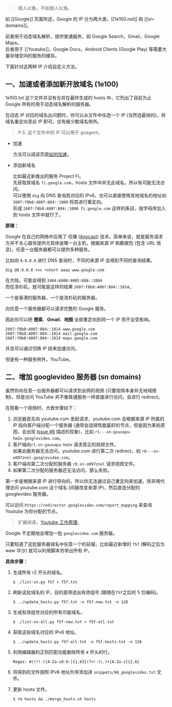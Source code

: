 > 授人以鱼，不如授人以渔。

如 [[Google]] 页面所述，Google 的 IP 分为两大类，[[1e100.net]] 和 [[sn-domains]]。

前者用于动态域名解析，提供普通服务，如 Google Search，Gmail，Google Maps。  
后者用于 [[Youtube]]，Google Docs，Android Clients (Google Play) 等需要大量存储空间的服务的缓存。

下面针对这两种 IP 介绍自定义方法。

## 一、加速或者添加新开放域名 (1e100)

1e100.txt 这个文件并没有合并在最终生成的 hosts 中，它列出了目前为止 Google 所有的用于动态域名解析的服务器。

在动态 IP 对应的域名出问题时，你可以从文件中任选一个 IP (当然选最快的)，将域名重定向至此 IP 即可，仅有极少数域名例外。

> P.S. 这个文件中的 IP 可以用于 goagent。

* 加速

  方法可以阅读页面[如何加速](How-to-speed-up)。

* 添加新域名

  比如最近新推出的服务 Project Fi。  
  先获取其域名 `fi.google.com`，hosts 文件中并无此域名，所以有可能无法访问。  
  可以使用 `dig` 向 DNS 查询其对应的 IPv6，也可以直接使用其他域名的地址如 `2607:f8b0:4007:804::1000` 将其进行重定向。  
  形成 `2607:f8b0:4007:804::1000 fi.google.com` 这样的条目，按字母序加入到 hosts 文件中就行了。


**原理：**

Google 在自己的网络中应用了 任播 ([Anycast](https://en.wikipedia.org/wiki/Anycast)) 技术。简单来说，就是服务请求方并不关心服务提供方具体是哪一台主机，根据来源 IP 和数据包 (包含 URL 信息)，任意一台服务器都可以提供多种服务。

比如向 `8.8.8.8` 进行 DNS 查询时，不同的来源 IP 会得到不同的查询结果。
```
dig @8.8.8.8 +vc +short aaaa www.google.com
```
在大陆，可能会得到 `2404:6800:4005:808::2004`  
而在洛杉矶，就可能是这样的结果 `2607:f8b0:4007:804::1014`。

一个是香港的服务器，一个是洛杉矶的服务器。

向任意一个服务器都可以请求完整的 Google 服务。

因此你可以把 **搜索**、**Gmail**、**地图** 全部重定向到同一个 IP 而不会受影响。
```
2607:f8b0:4007:804::1014 www.google.com
2607:f8b0:4007:804::1014 mail.google.com
2607:f8b0:4007:804::1014 maps.google.com
```
并且可以通过切换 IP 段来加速访问。


但是有一种服务例外，YouTube。

## 二、增加 googlevideo 服务器 (sn domains)

虽然你向任意一台服务器都可以请求到全网的视频 (只要视频本身并无地域限制)，但是访问 YouTube 并不像普通服务一样直接进行访问，会进行 redirect。

在观看一个视频时，大致步骤如下：
  1. 浏览器首先向 youtube.com 发起请求，youtube.com 会根据来源 IP 所属的 IP 段向客户端分配一个服务器 (通常会选择性能最好的节点，但是因为某些原因，会出现 [Issue #8](https://github.com/lennylxx/ipv6-hosts/issues/8) 描述的现象)，比如 `r1---sn-gxuxapu-hm2e.googlevideo.com`。
  2. 客户端向`r1.sn-gxuxapu-hm2e` 请求真正的视频文件。  
     如果此服务器无法访问，youtube.com 进行第二次 redirect，如 `r8---sn-o097znel.googlevideo.com`。
  3. 客户端向第二次分配的服务器 `r8.sn-o097znel` 请求视频文件。
  4. 如果第二次分配的服务器还无法访问，那么失败。

第一步是根据来源 IP 进行导向的，所以你无法通过自己重定向来加速，除非用代理访问 youtube.com 这个域名 (间接改变来源 IP)，然后直连分配的 googlevideo 服务器。

可以访问 `https://redirector.googlevideo.com/report_mapping` 来查询 Youtube 为你分配的节点。

> 扩展阅读，[Youtube 工作原理](http://www.slideshare.net/Netmanias/netmanias20120416ggc-operation-for-you-tube-part-1-kt-en)。

Google 不定期地会增加一批 `googlevideo.com` 服务器。

只要知道了这批服务器域名中任意一个的前缀，比如最近新增的 `f5f` (解码之后为 waw 华沙) 就可以利用脚本穷举出所有 IP。

**具体步骤：**

1. 生成所有 r2 开头的域名。

   ```
   $ ./list-sn.py f5f > f5f.txt
   ```
2. 刷新这批域名的 IP，目的是筛选出有效组号 (跟随在`f5f`之后的 5 位编码)。

   ```
   $ ../update_hosts.py f5f.txt -o f5f-new.txt -n 128
   ```
3. 生成有效组号对应的所有可能域名。

   ```
   $ ./list-sn-all.py f5f-new.txt > f5f-all.txt
   ```
4. 获取这些域名对应的 IPv6 地址。

   ```
   $ ../update_hosts.py f5f-all.txt -o f5f-hosts.txt -n 128
   ```
5. 利用编辑器的正则匹配功能删除所有 `#` 开头的行。

   ```
   Regex: #((?!-)[A-Za-z0-9-]{1,63}(?<!-)\.)+[A-Za-z]{2,6}
   ```
6. 将得到的文件按照 IPv6 地址升序添加进 `snippets/08_googlevideo.txt` 文件。
7. 更新 hosts 文件。

   ```
   $ rm hosts && ./merge_hosts.sh hosts
   ```